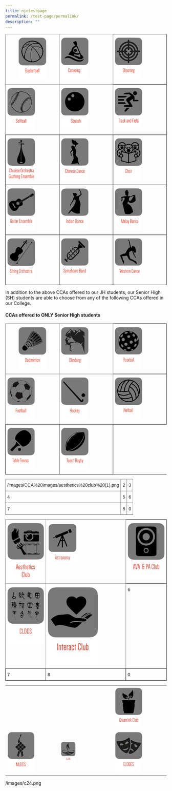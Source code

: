 ```yaml
---
title: njctestpage
permalink: /test-page/permalink/
description: ""
---
```

<style type="text/css">
.tg  {border-collapse:collapse;border-spacing:0;}
.tg td{border-color:black;border-style:solid;border-width:1px;font-family:Arial, sans-serif;font-size:14px;
  overflow:hidden;padding:10px 5px;word-break:normal;}
.tg th{border-color:black;border-style:solid;border-width:1px;font-family:Arial, sans-serif;font-size:14px;
  font-weight:normal;overflow:hidden;padding:10px 5px;word-break:normal;}
.tg .tg-c3ow{border-color:inherit;text-align:center;vertical-align:top}
.tg .tg-0pky{border-color:inherit;text-align:left;vertical-align:top}
.tg .tg-0lax{text-align:left;vertical-align:top}
</style>
<table class="tg">
<thead>
  <tr>
    <th class="tg-c3ow"><a href="https://moe-nationaljc-staging.netlify.app/co-curricular-activities/ccas-offered-to-both-jh-and-sh/basketball"><img style="width:55%" src="/images/c1.png"></a></th>
    <th class="tg-0pky"><a href="https://moe-nationaljc-staging.netlify.app/co-curricular-activities/ccas-offered-to-both-jh-and-sh/canoeing-and-dragon-boating"><img style="width:55%" src="/images/c2.png"></a></th>
    <th class="tg-0lax"><a href="https://moe-nationaljc-staging.netlify.app/co-curricular-activities/ccas-offered-to-both-jh-and-sh/shooting-club"><img style="width:55%" src="/images/c3.png"></a></th>
  </tr>
</thead>
<tbody>
  <tr>
    <td class="tg-0pky"><a href="https://moe-nationaljc-staging.netlify.app/co-curricular-activities/ccas-offered-to-both-jh-and-sh/softball"><img style="width:55%" src="/images/c4.png"></a> </td>
    <td class="tg-0pky"><a href="https://moe-nationaljc-staging.netlify.app/co-curricular-activities/ccas-offered-to-both-jh-and-sh/squash"><img style="width:55%" src="/images/c5.png"></a></td>
    <td class="tg-0lax"><a href="https://moe-nationaljc-staging.netlify.app/co-curricular-activities/ccas-offered-to-both-jh-and-sh/track-and-field-and-cross-country"><img style="width:55%" src="/images/c6.png"></a></td>
  </tr>
  <tr>
    <td class="tg-0lax"><a href="https://moe-nationaljc-staging.netlify.app/co-curricular-activities/ccas-offered-to-both-jh-and-sh/co-and-ge"><img style="width:55%" src="/images/c7.png"></a></td>
    <td class="tg-0lax"><a href="https://moe-nationaljc-staging.netlify.app/co-curricular-activities/clubs-and-societies/chinese-dance"><img style="width:55%" src="/images/c8.png"></a></td>
    <td class="tg-0lax"><a href="https://moe-nationaljc-staging.netlify.app/co-curricular-activities/clubs-and-societies/choir"><img style="width:55%" src="/images/c9.png">
  </a></td></tr>
  <tr>
    <td class="tg-0lax"><a href="https://moe-nationaljc-staging.netlify.app/co-curricular-activities/clubs-and-societies/guitar-ensemble"><img style="width:55%" src="/images/c10.png"></a></td>
    <td class="tg-0lax"><a href="https://moe-nationaljc-staging.netlify.app/co-curricular-activities/clubs-and-societies/indian-dance"><img style="width:55%" src="/images/c11.png"></a></td>
    <td class="tg-0lax"> <a href="https://moe-nationaljc-staging.netlify.app/co-curricular-activities/clubs-and-societies/malay-dance"><img style="width:55%" src="/images/c12.png"></a></td>
  </tr>
  <tr>
    <td class="tg-0lax"><a href="https://moe-nationaljc-staging.netlify.app/co-curricular-activities/clubs-and-societies/string-orchestra"><img style="width:55%" src="/images/c13.png"></a></td>
    <td class="tg-0lax"><a href="https://moe-nationaljc-staging.netlify.app/co-curricular-activities/clubs-and-societies/symphonic-band"><img style="width:55%" src="/images/c14.png"></a></td>
    <td class="tg-0lax"><a href="https://moe-nationaljc-staging.netlify.app/co-curricular-activities/clubs-and-societies/western-dance"><img style="width:55%" src="/images/c15.png"></a></td>
  </tr>
</tbody>
</table>



 
 In addition to the above CCAs offered to our JH students, our Senior High (SH) students are able to choose from any of the following CCAs offered in our College.

#### CCAs offered to ONLY Senior High students

<style type="text/css">
.tg  {border-collapse:collapse;border-spacing:0;}
.tg td{border-color:black;border-style:solid;border-width:1px;font-family:Arial, sans-serif;font-size:14px;
  overflow:hidden;padding:10px 5px;word-break:normal;}
.tg th{border-color:black;border-style:solid;border-width:1px;font-family:Arial, sans-serif;font-size:14px;
  font-weight:normal;overflow:hidden;padding:10px 5px;word-break:normal;}
.tg .tg-c3ow{border-color:inherit;text-align:center;vertical-align:top}
.tg .tg-0pky{border-color:inherit;text-align:left;vertical-align:top}
.tg .tg-0lax{text-align:left;vertical-align:top}
</style>
<table class="tg">
<thead>
  <tr>
    <th class="tg-c3ow"><a href="https://moe-nationaljc-staging.netlify.app/co-curricular-activities/clubs-and-societies/badminton"><img style="width:55%" src="/images/c16.png"></a></th>
    <th class="tg-0pky"><a href="https://moe-nationaljc-staging.netlify.app/co-curricular-activities/clubs-and-societies/climbing"><img style="width:55%" src="/images/c17.png"></a></th>
    <th class="tg-0lax"><a href="https://moe-nationaljc-staging.netlify.app/co-curricular-activities/clubs-and-societies/floorball"><img style="width:55%" src="/images/c18.png"></a></th>
  </tr>
</thead>
<tbody>
  <tr>
    <td class="tg-0pky"><a href="https://moe-nationaljc-staging.netlify.app/co-curricular-activities/clubs-and-societies/football"><img style="width:55%" src="/images/c19.png"></a></td>
    <td class="tg-0pky"><a href="https://moe-nationaljc-staging.netlify.app/co-curricular-activities/clubs-and-societies/hockey"><img style="width:55%" src="/images/c20.png"></a></td>
    <td class="tg-0lax"><a href="https://moe-nationaljc-staging.netlify.app/co-curricular-activities/clubs-and-societies/netball"><img style="width:55%" src="/images/c21.png"></a> </td>
  </tr>
  <tr>
    <td class="tg-0lax"><a href="https://moe-nationaljc-staging.netlify.app/co-curricular-activities/clubs-and-societies/table-tennis"><img style="width:55%" src="/images/c22.png"></a></td>
    <td class="tg-0lax"><a href="https://moe-nationaljc-staging.netlify.app/co-curricular-activities/clubs-and-societies/touch-rugby"><img style="width:55%" src="/images/c23.png"></a></td>
  </tr>
</tbody>
</table>



<style type="text/css">
.tg  {border-collapse:collapse;border-spacing:0;}
.tg td{border-color:black;border-style:solid;border-width:1px;font-family:Arial, sans-serif;font-size:14px;
  overflow:hidden;padding:10px 5px;word-break:normal;}
.tg th{border-color:black;border-style:solid;border-width:1px;font-family:Arial, sans-serif;font-size:14px;
  font-weight:normal;overflow:hidden;padding:10px 5px;word-break:normal;}
.tg .tg-c3ow{border-color:inherit;text-align:center;vertical-align:top}
.tg .tg-0pky{border-color:inherit;text-align:left;vertical-align:top}
</style>
<table class="tg">
<thead>
  <tr>
    <th class="tg-0pky">/images/CCA%20Images/aesthetics%20club%20(1).png</th>
    <th class="tg-0pky">2</th>
    <th class="tg-0pky">3</th>
  </tr>
</thead>
<tbody>
  <tr>
    <td class="tg-0pky">4</td>
    <td class="tg-0pky">5</td>
    <td class="tg-0pky">6</td>
  </tr>
  <tr>
    <td class="tg-0pky">7</td>
    <td class="tg-0pky">8</td>
    <td class="tg-0pky">0</td>
  </tr>
</tbody>
</table>










<style type="text/css">
.tg  {border-collapse:collapse;border-spacing:0;}
.tg td{border-color:black;border-style:solid;border-width:1px;font-family:Arial, sans-serif;font-size:14px;
  overflow:hidden;padding:10px 5px;word-break:normal;}
.tg th{border-color:black;border-style:solid;border-width:1px;font-family:Arial, sans-serif;font-size:14px;
  font-weight:normal;overflow:hidden;padding:10px 5px;word-break:normal;}
.tg .tg-c3ow{border-color:inherit;text-align:center;vertical-align:top}
.tg .tg-0pky{border-color:inherit;text-align:left;vertical-align:top}
.tg .tg-0lax{text-align:left;vertical-align:top}
</style>
<table class="tg">
<thead>
  <tr>
    <th class="tg-c3ow"><a href="https://moe-nationaljc-staging.netlify.app/co-curricular-activities/Clubs-and-Societies/aesthetics-club/"><img src="/images/c24.png"></a></th>
    <th class="tg-0pky"><a href="https://moe-nationaljc-staging.netlify.app/co-curricular-activities/clubs-and-societies/astronomy-club"><img style="width:39%" src="/images/astro%20logo.jpeg"></a></th>
    <th class="tg-0lax"><a href="https://moe-nationaljc-staging.netlify.app/co-curricular-activities/clubs-and-societies/ava-and-pa-club"><img src="/images/c26.png"></a></th>
  </tr>
</thead>
<tbody>
  <tr>
    <td class="tg-0pky"><a href="https://moe-nationaljc-staging.netlify.app/co-curricular-activities/clubs-and-societies/cldds"><img src="/images/c27.png"></a></td>
    <td class="tg-0pky"><a href="https://moe-nationaljc-staging.netlify.app/co-curricular-activities/clubs-and-societies/interact-club"><img src="/images/c28.png"></a></td>
    <td class="tg-0lax">6</td>
  </tr>
  <tr>
    <td class="tg-0lax">7</td>
    <td class="tg-0lax">8</td>
    <td class="tg-0lax">0</td>
  </tr>
</tbody>
</table>

|  |  |  |
|---|---|---|
| |  |  |
|  |  | <a href="https://moe-nationaljc-staging.netlify.app/co-curricular-activities/clubs-and-societies/greenlink-club"><img style="width:55%" src="/images/c33.png"></a> |
| <a href="https://moe-nationaljc-staging.netlify.app/co-curricular-activities/clubs-and-societies/malay-cultural-society"><img style="width:55%" src="/images/c30.png"></a> | <a href="https://moe-nationaljc-staging.netlify.app/co-curricular-activities/clubs-and-societies/ildds"><img style="width:29%" src="/images/c31.png"></a> | <a href="https://moe-nationaljc-staging.netlify.app/co-curricular-activities/clubs-and-societies/elddes"><img style="width:55%" src="/images/c32.png"></a> |


/images/c24.png